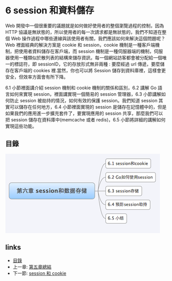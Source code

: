 # 6 session 和資料儲存

Web 開發中一個很重要的議題就是如何做好使用者的整個瀏覽過程的控制，因為 HTTP 協議是無狀態的，所以使用者的每一次請求都是無狀態的，我們不知道在整個 Web 操作過程中哪些連線與該使用者有關，我們應該如何來解決這個問題呢？Web 裡面經典的解決方案是 cookie 和 session，cookie 機制是一種客戶端機制，把使用者資料儲存在客戶端，而 session 機制是一種伺服器端的機制，伺服器使用一種類似於散列表的結構來儲存資訊，每一個網站訪客都會被分配給一個唯一的標誌符，即 sessionID，它的存放形式無非兩種 : 要麼經過 url 傳遞，要麼儲存在客戶端的 cookies 裡.當然，你也可以將 Session 儲存到資料庫裡，這樣會更安全，但效率方面會有所下降。

6.1 小節裡面講介紹 session 機制和 cookie 機制的關係和區別，6.2 講解 Go 語言如何來實現 session，裡面講實現一個簡易的 session 管理器，6.3 小節講解如何防止 session 被劫持的情況，如何有效的保護 session。我們知道 session 其實可以儲存在任何地方，6.4 小節裡面實現的 session 是儲存在記憶體中的，但是如果我們的應用進一步擴充套件了，要實現應用的 session 共享，那麼我們可以把 session 儲存在資料庫中(memcache 或者 redis)，6.5 小節將詳細的講解如何實現這些功能。

## 目錄

![](images/navi6.png)

## links

* [目錄](preface.md)
* 上一章: [第五章總結](05.7.md)
* 下一節: [session 和 cookie](06.1.md)
